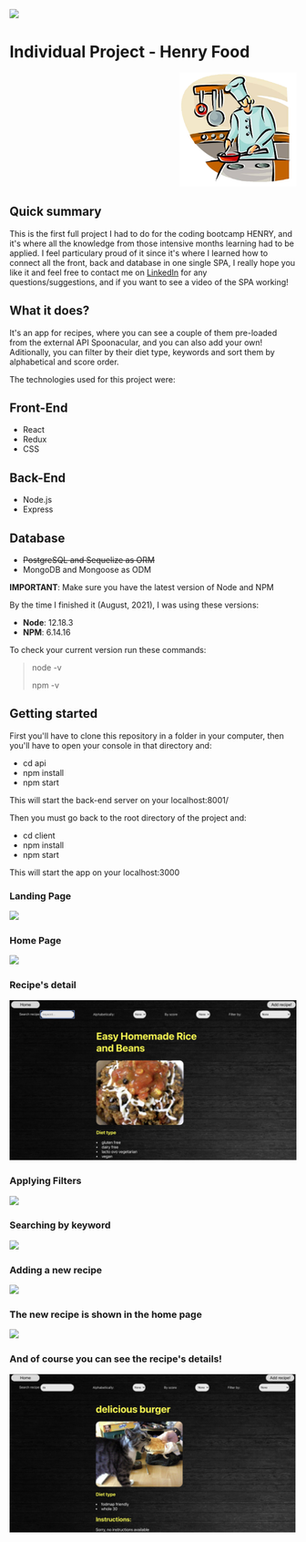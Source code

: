 <p align='left'>
    <img src='https://static.wixstatic.com/media/85087f_0d84cbeaeb824fca8f7ff18d7c9eaafd~mv2.png/v1/fill/w_160,h_30,al_c,q_85,usm_0.66_1.00_0.01/Logo_completo_Color_1PNG.webp' </img>
</p>

# Individual Project - Henry Food

<p align="right">
  <img height="200" src="./cooking.png" />
</p>

## Quick summary

This is the first full project I had to do for the coding bootcamp HENRY, and it's where all the knowledge from those intensive months learning had to be applied. I feel particulary proud of it since it's where I learned how to connect all the front, back and database in one single SPA, I really hope you like it and feel free to contact me on [LinkedIn](https://www.linkedin.com/in/danielrmojica/) for any questions/suggestions, and if you want to see a video of the SPA working!  

## What it does? 

It's an app for recipes, where you can see a couple of them pre-loaded from the external API Spoonacular, and you can also add your own! Aditionally, you can filter by their diet type, keywords and sort them by alphabetical and score order. 

The technologies used for this project were: 

## Front-End

- React
- Redux
- CSS 

## Back-End

- Node.js
- Express

## Database

- ~~PostgreSQL and Sequelize as ORM~~
- MongoDB and Mongoose as ODM

__IMPORTANT__: Make sure you have the latest version of Node and NPM

By the time I finished it (August, 2021), I was using these versions:

- **Node**: 12.18.3
- **NPM**: 6.14.16
 
To check your current version run these commands:

> node -v
>
> npm -v

## Getting started

First you'll have to clone this repository in a folder in your computer, then you'll have to open your console in that directory and: 

- cd api
- npm install 
- npm start

This will start the back-end server on your localhost:8001/

Then you must go back to the root directory of the project and: 

- cd client
- npm install
- npm start 

This will start the app on your localhost:3000


### Landing Page

<img src='/screenshots/landing.png'/>

### Home Page

<img src='/screenshots/home.png'/>

### Recipe's detail
<img src='/screenshots/recipedetail2.png'/>


### Applying Filters
<img src='/screenshots/filters.png'/>

### Searching by keyword

<img src='/screenshots/keyword.png'/>

### Adding a new recipe

<img src='/screenshots/addrecipe.png'/>

### The new recipe is shown in the home page

<img src='/screenshots/homenewrecipe.png'/>

### And of course you can see the recipe's details!

<img src='/screenshots/recipedetail.png'/>
